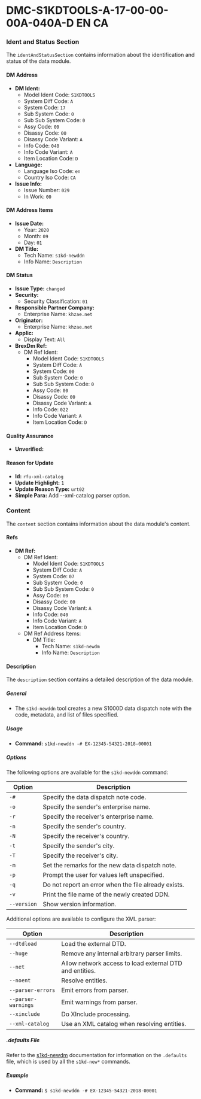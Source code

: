 DMC-S1KDTOOLS-A-17-00-00-00A-040A-D EN CA
============================================

### Ident and Status Section

The `identAndStatusSection` contains information about the identification and status of the data module.

#### DM Address

*   **DM Ident:**
    *   Model Ident Code: `S1KDTOOLS`
    *   System Diff Code: `A`
    *   System Code: `17`
    *   Sub System Code: `0`
    *   Sub Sub System Code: `0`
    *   Assy Code: `00`
    *   Disassy Code: `00`
    *   Disassy Code Variant: `A`
    *   Info Code: `040`
    *   Info Code Variant: `A`
    *   Item Location Code: `D`
*   **Language:**
    *   Language Iso Code: `en`
    *   Country Iso Code: `CA`
*   **Issue Info:**
    *   Issue Number: `029`
    *   In Work: `00`

#### DM Address Items

*   **Issue Date:**
    *   Year: `2020`
    *   Month: `09`
    *   Day: `01`
*   **DM Title:**
    *   Tech Name: `s1kd-newddn`
    *   Info Name: `Description`

#### DM Status

*   **Issue Type:** `changed`
*   **Security:**
    *   Security Classification: `01`
*   **Responsible Partner Company:**
    *   Enterprise Name: `khzae.net`
*   **Originator:**
    *   Enterprise Name: `khzae.net`
*   **Applic:**
    *   Display Text: `All`
*   **BrexDm Ref:**
    *   DM Ref Ident:
        *   Model Ident Code: `S1KDTOOLS`
        *   System Diff Code: `A`
        *   System Code: `00`
        *   Sub System Code: `0`
        *   Sub Sub System Code: `0`
        *   Assy Code: `00`
        *   Disassy Code: `00`
        *   Disassy Code Variant: `A`
        *   Info Code: `022`
        *   Info Code Variant: `A`
        *   Item Location Code: `D`

#### Quality Assurance

*   **Unverified:** 

#### Reason for Update

*   **Id:** `rfu-xml-catalog`
*   **Update Highlight:** `1`
*   **Update Reason Type:** `urt02`
*   **Simple Para:** Add --xml-catalog parser option.

### Content

The `content` section contains information about the data module's content.

#### Refs

*   **DM Ref:**
    *   DM Ref Ident:
        *   Model Ident Code: `S1KDTOOLS`
        *   System Diff Code: `A`
        *   System Code: `07`
        *   Sub System Code: `0`
        *   Sub Sub System Code: `0`
        *   Assy Code: `00`
        *   Disassy Code: `00`
        *   Disassy Code Variant: `A`
        *   Info Code: `040`
        *   Info Code Variant: `A`
        *   Item Location Code: `D`
    *   DM Ref Address Items:
        *   DM Title:
            *   Tech Name: `s1kd-newdm`
            *   Info Name: `Description`

#### Description

The `description` section contains a detailed description of the data module.

##### General

*   The `s1kd-newddn` tool creates a new S1000D data dispatch note with the code, metadata, and list of files specified.

##### Usage

*   **Command:** `s1kd-newddn -# EX-12345-54321-2018-00001`

##### Options

The following options are available for the `s1kd-newddn` command:

| Option | Description |
| --- | --- |
| `-#` | Specify the data dispatch note code. |
| `-o` | Specify the sender's enterprise name. |
| `-r` | Specify the receiver's enterprise name. |
| `-n` | Specify the sender's country. |
| `-N` | Specify the receiver's country. |
| `-t` | Specify the sender's city. |
| `-T` | Specify the receiver's city. |
| `-m` | Set the remarks for the new data dispatch note. |
| `-p` | Prompt the user for values left unspecified. |
| `-q` | Do not report an error when the file already exists. |
| `-v` | Print the file name of the newly created DDN. |
| `--version` | Show version information. |

Additional options are available to configure the XML parser:

| Option | Description |
| --- | --- |
| `--dtdload` | Load the external DTD. |
| `--huge` | Remove any internal arbitrary parser limits. |
| `--net` | Allow network access to load external DTD and entities. |
| `--noent` | Resolve entities. |
| `--parser-errors` | Emit errors from parser. |
| `--parser-warnings` | Emit warnings from parser. |
| `--xinclude` | Do XInclude processing. |
| `--xml-catalog` | Use an XML catalog when resolving entities. |

##### .defaults File

Refer to the [s1kd-newdm](#) documentation for information on the `.defaults` file, which is used by all the `s1kd-new*` commands.

##### Example

*   **Command:** `$ s1kd-newddn -# EX-12345-54321-2018-00001`